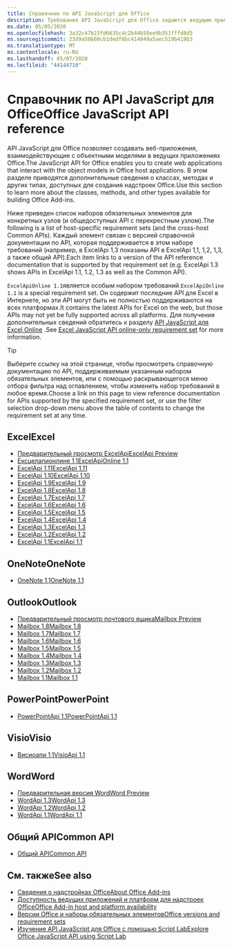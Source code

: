 ```yaml
---
title: Справочник по API JavaScript для Office
description: Требования API JavaScript для Office задаются ведущим приложением.
ms.date: 05/05/2020
ms.openlocfilehash: 3a32c47b23fd6635c4c2b44b58ee9b351fffd8d5
ms.sourcegitcommit: 23d9a58660cb1dedf0bc414849a5aec519b419b3
ms.translationtype: MT
ms.contentlocale: ru-RU
ms.lasthandoff: 05/07/2020
ms.locfileid: "44144710"
---
```

# <a name="office-javascript-api-reference"></a><span data-ttu-id="6c759-103">Справочник по API JavaScript для Office</span><span class="sxs-lookup"><span data-stu-id="6c759-103">Office JavaScript API reference</span></span>

<span data-ttu-id="6c759-104">API JavaScript для Office позволяет создавать веб-приложения, взаимодействующие с объектными моделями в ведущих приложениях Office.</span><span class="sxs-lookup"><span data-stu-id="6c759-104">The JavaScript API for Office enables you to create web applications that interact with the object models in Office host applications.</span></span> <span data-ttu-id="6c759-105">В этом разделе приводятся дополнительные сведения о классах, методах и других типах, доступных для создания надстроек Office.</span><span class="sxs-lookup"><span data-stu-id="6c759-105">Use this section to learn more about the classes, methods, and other types available for building Office Add-ins.</span></span>

<span data-ttu-id="6c759-106">Ниже приведен список наборов обязательных элементов для конкретных узлов (и общедоступных API с перекрестным узлом).</span><span class="sxs-lookup"><span data-stu-id="6c759-106">The following is a list of host-specific requirement sets (and the cross-host Common APIs).</span></span> <span data-ttu-id="6c759-107">Каждый элемент связан с версией справочной документации по API, которая поддерживается в этом наборе требований (например, в ExcelApi 1,3 показаны API в ExcelApi 1,1, 1,2, 1,3, а также общий API).</span><span class="sxs-lookup"><span data-stu-id="6c759-107">Each item links to a version of the API reference documentation that is supported by that requirement set (e.g. ExcelApi 1.3 shows APIs in ExcelApi 1.1, 1.2, 1.3 as well as the Common API).</span></span>

<span data-ttu-id="6c759-108">`ExcelApiOnline 1.1`является особым набором требований.</span><span class="sxs-lookup"><span data-stu-id="6c759-108">`ExcelApiOnline 1.1` is a special requirement set.</span></span> <span data-ttu-id="6c759-109">Он содержит последние API для Excel в Интернете, но эти API могут быть не полностью поддерживаются на всех платформах.</span><span class="sxs-lookup"><span data-stu-id="6c759-109">It contains the latest APIs for Excel on the web, but those APIs may not yet be fully supported across all platforms.</span></span> <span data-ttu-id="6c759-110">Для получения дополнительных сведений обратитесь к разделу [API JavaScript для Excel Online](/office/dev/add-ins/reference/requirement-sets/excel-api-online-requirement-set) .</span><span class="sxs-lookup"><span data-stu-id="6c759-110">See [Excel JavaScript API online-only requirement set](/office/dev/add-ins/reference/requirement-sets/excel-api-online-requirement-set) for more information.</span></span>

> [!TIP]
> <span data-ttu-id="6c759-111">Выберите ссылку на этой странице, чтобы просмотреть справочную документацию по API, поддерживаемым указанным набором обязательных элементов, или с помощью раскрывающегося меню отбора фильтра над оглавлением, чтобы изменить набор требований в любое время.</span><span class="sxs-lookup"><span data-stu-id="6c759-111">Choose a link on this page to view reference documentation for APIs supported by the specified requirement set, or use the filter selection drop-down menu above the table of contents to change the requirement set at any time.</span></span>

## <a name="excel"></a><span data-ttu-id="6c759-112">Excel</span><span class="sxs-lookup"><span data-stu-id="6c759-112">Excel</span></span>

- [<span data-ttu-id="6c759-113">Предварительный просмотр ExcelApi</span><span class="sxs-lookup"><span data-stu-id="6c759-113">ExcelApi Preview</span></span>](/javascript/api/excel?view=excel-js-preview)
- [<span data-ttu-id="6c759-114">Ексцелапионлине 1,1</span><span class="sxs-lookup"><span data-stu-id="6c759-114">ExcelApiOnline 1.1</span></span>](/javascript/api/excel?view=excel-js-online)
- [<span data-ttu-id="6c759-115">ExcelApi 1,11</span><span class="sxs-lookup"><span data-stu-id="6c759-115">ExcelApi 1.11</span></span>](/javascript/api/excel?view=excel-js-1.11)
- [<span data-ttu-id="6c759-116">ExcelApi 1.10</span><span class="sxs-lookup"><span data-stu-id="6c759-116">ExcelApi 1.10</span></span>](/javascript/api/excel?view=excel-js-1.10)
- [<span data-ttu-id="6c759-117">ExcelApi 1.9</span><span class="sxs-lookup"><span data-stu-id="6c759-117">ExcelApi 1.9</span></span>](/javascript/api/excel?view=excel-js-1.9)
- [<span data-ttu-id="6c759-118">ExcelApi 1.8</span><span class="sxs-lookup"><span data-stu-id="6c759-118">ExcelApi 1.8</span></span>](/javascript/api/excel?view=excel-js-1.8)
- [<span data-ttu-id="6c759-119">ExcelApi 1.7</span><span class="sxs-lookup"><span data-stu-id="6c759-119">ExcelApi 1.7</span></span>](/javascript/api/excel?view=excel-js-1.7)
- [<span data-ttu-id="6c759-120">ExcelApi 1.6</span><span class="sxs-lookup"><span data-stu-id="6c759-120">ExcelApi 1.6</span></span>](/javascript/api/excel?view=excel-js-1.6)
- [<span data-ttu-id="6c759-121">ExcelApi 1.5</span><span class="sxs-lookup"><span data-stu-id="6c759-121">ExcelApi 1.5</span></span>](/javascript/api/excel?view=excel-js-1.5)
- [<span data-ttu-id="6c759-122">ExcelApi 1.4</span><span class="sxs-lookup"><span data-stu-id="6c759-122">ExcelApi 1.4</span></span>](/javascript/api/excel?view=excel-js-1.4)
- [<span data-ttu-id="6c759-123">ExcelApi 1.3</span><span class="sxs-lookup"><span data-stu-id="6c759-123">ExcelApi 1.3</span></span>](/javascript/api/excel?view=excel-js-1.3)
- [<span data-ttu-id="6c759-124">ExcelApi 1.2</span><span class="sxs-lookup"><span data-stu-id="6c759-124">ExcelApi 1.2</span></span>](/javascript/api/excel?view=excel-js-1.2)
- [<span data-ttu-id="6c759-125">ExcelApi 1.1</span><span class="sxs-lookup"><span data-stu-id="6c759-125">ExcelApi 1.1</span></span>](/javascript/api/excel?view=excel-js-1.1)

## <a name="onenote"></a><span data-ttu-id="6c759-126">OneNote</span><span class="sxs-lookup"><span data-stu-id="6c759-126">OneNote</span></span>

- [<span data-ttu-id="6c759-127">OneNote 1,1</span><span class="sxs-lookup"><span data-stu-id="6c759-127">OneNote 1.1</span></span>](/javascript/api/onenote?view=onenote-js-1.1)

## <a name="outlook"></a><span data-ttu-id="6c759-128">Outlook</span><span class="sxs-lookup"><span data-stu-id="6c759-128">Outlook</span></span>

- [<span data-ttu-id="6c759-129">Предварительный просмотр почтового ящика</span><span class="sxs-lookup"><span data-stu-id="6c759-129">Mailbox Preview</span></span>](/javascript/api/outlook?view=outlook-js-preview)
- [<span data-ttu-id="6c759-130">Mailbox 1.8</span><span class="sxs-lookup"><span data-stu-id="6c759-130">Mailbox 1.8</span></span>](/javascript/api/outlook?view=outlook-js-1.8)
- [<span data-ttu-id="6c759-131">Mailbox 1.7</span><span class="sxs-lookup"><span data-stu-id="6c759-131">Mailbox 1.7</span></span>](/javascript/api/outlook?view=outlook-js-1.7)
- [<span data-ttu-id="6c759-132">Mailbox 1.6</span><span class="sxs-lookup"><span data-stu-id="6c759-132">Mailbox 1.6</span></span>](/javascript/api/outlook?view=outlook-js-1.6)
- [<span data-ttu-id="6c759-133">Mailbox 1.5</span><span class="sxs-lookup"><span data-stu-id="6c759-133">Mailbox 1.5</span></span>](/javascript/api/outlook?view=outlook-js-1.5)
- [<span data-ttu-id="6c759-134">Mailbox 1.4</span><span class="sxs-lookup"><span data-stu-id="6c759-134">Mailbox 1.4</span></span>](/javascript/api/outlook?view=outlook-js-1.4)
- [<span data-ttu-id="6c759-135">Mailbox 1.3</span><span class="sxs-lookup"><span data-stu-id="6c759-135">Mailbox 1.3</span></span>](/javascript/api/outlook?view=outlook-js-1.3)
- [<span data-ttu-id="6c759-136">Mailbox 1.2</span><span class="sxs-lookup"><span data-stu-id="6c759-136">Mailbox 1.2</span></span>](/javascript/api/outlook?view=outlook-js-1.2)
- [<span data-ttu-id="6c759-137">Mailbox 1.1</span><span class="sxs-lookup"><span data-stu-id="6c759-137">Mailbox 1.1</span></span>](/javascript/api/outlook?view=outlook-js-1.1)

## <a name="powerpoint"></a><span data-ttu-id="6c759-138">PowerPoint</span><span class="sxs-lookup"><span data-stu-id="6c759-138">PowerPoint</span></span>

- [<span data-ttu-id="6c759-139">PowerPointApi 1.1</span><span class="sxs-lookup"><span data-stu-id="6c759-139">PowerPointApi 1.1</span></span>](/javascript/api/powerpoint?view=powerpoint-js-1.1)

## <a name="visio"></a><span data-ttu-id="6c759-140">Visio</span><span class="sxs-lookup"><span data-stu-id="6c759-140">Visio</span></span>

- [<span data-ttu-id="6c759-141">Висиоапи 1,1</span><span class="sxs-lookup"><span data-stu-id="6c759-141">VisioApi 1.1</span></span>](/javascript/api/visio?view=visio-js-1.1)

## <a name="word"></a><span data-ttu-id="6c759-142">Word</span><span class="sxs-lookup"><span data-stu-id="6c759-142">Word</span></span>

- [<span data-ttu-id="6c759-143">Предварительная версия Word</span><span class="sxs-lookup"><span data-stu-id="6c759-143">Word Preview</span></span>](/javascript/api/word?view=word-js-preview)
- [<span data-ttu-id="6c759-144">WordApi 1.3</span><span class="sxs-lookup"><span data-stu-id="6c759-144">WordApi 1.3</span></span>](/javascript/api/word?view=word-js-1.3)
- [<span data-ttu-id="6c759-145">WordApi 1.2</span><span class="sxs-lookup"><span data-stu-id="6c759-145">WordApi 1.2</span></span>](/javascript/api/word?view=word-js-1.2)
- [<span data-ttu-id="6c759-146">WordApi 1.1</span><span class="sxs-lookup"><span data-stu-id="6c759-146">WordApi 1.1</span></span>](/javascript/api/word?view=word-js-1.1)

## <a name="common-api"></a><span data-ttu-id="6c759-147">Общий API</span><span class="sxs-lookup"><span data-stu-id="6c759-147">Common API</span></span>

- [<span data-ttu-id="6c759-148">Общий API</span><span class="sxs-lookup"><span data-stu-id="6c759-148">Common API</span></span>](/javascript/api/office?view=common-js)

## <a name="see-also"></a><span data-ttu-id="6c759-149">См. также</span><span class="sxs-lookup"><span data-stu-id="6c759-149">See also</span></span>

- [<span data-ttu-id="6c759-150">Сведения о надстройках Office</span><span class="sxs-lookup"><span data-stu-id="6c759-150">About Office Add-ins</span></span>](/office/dev/add-ins/overview)
- [<span data-ttu-id="6c759-151">Доступность ведущих приложений и платформ для надстроек Office</span><span class="sxs-lookup"><span data-stu-id="6c759-151">Office Add-in host and platform availability</span></span>](/office/dev/add-ins/overview/office-add-in-availability)
- [<span data-ttu-id="6c759-152">Версии Office и наборы обязательных элементов</span><span class="sxs-lookup"><span data-stu-id="6c759-152">Office versions and requirement sets</span></span>](/office/dev/add-ins/develop/office-versions-and-requirement-sets)
- [<span data-ttu-id="6c759-153">Изучение API JavaScript для Office с помощью Script Lab</span><span class="sxs-lookup"><span data-stu-id="6c759-153">Explore Office JavaScript API using Script Lab</span></span>](/office/dev/add-ins/overview/explore-with-script-lab)
